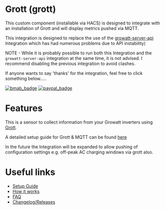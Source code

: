# Grott (grott)
This custom component (installable via HACS) is designed to integrate with an installation of Grott and will display metrics pushed via MQTT.

This integration is designed to replace the use of the [growatt-server-api](https://github.com/muppet3000/homeassistant-growatt_server_api) Integration which has had numerous problems due to API instability)

NOTE - While it is probably possible to run both this Integration and the `growatt-server-api` integration at the same time, it is not advised. I recommend disabling the previous integration to avoid clashes.

If anyone wants to say 'thanks' for the integration, feel free to click something below..... 

[![bmab_badge](https://img.shields.io/badge/Buy_Me-A_Beer-FFDD00.svg?style=for-the-badge&logo=buymeacoffee)](https://www.buymeacoffee.com/muppet3000)
[![paypal_badge](https://img.shields.io/badge/PayPal-Beer_Fund-blue.svg?style=for-the-badge&logo=paypal)](https://www.paypal.com/paypalme/muppet3000)

# Features
This is a sensor to collect information from your Growatt inverters using [Grott](https://github.com/johanmeijer/grott).

A detailed setup guide for Grott & MQTT can be found [here](https://github.com/muppet3000/homeassistant-grott/blob/main/docs/prerequisites.md)

In the future the Integration will be expanded to allow pushing of configuration settings e.g. off-peak AC charging windows via grott also.

# Useful links
- [Setup Guide](https://github.com/muppet3000/homeassistant-grott/blob/main/docs/prerequisites.md)
- [How it works](https://github.com/muppet3000/homeassistant-grott/blob/main/docs/info/grott.md)
- [FAQ](https://github.com/muppet3000/homeassistant-grott/blob/main/docs/FAQ.md)
- [Changelog/Releases](https://github.com/muppet3000/homeassistant-grott/releases)
